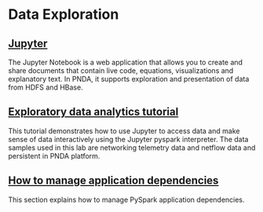 # Data Exploration

## [Jupyter](https://github.com/pndaproject/example-applications/tree/master/jupyter-notebooks)

The Jupyter Notebook is a web application that allows you to create and share documents that contain live code, equations, visualizations and explanatory text. In PNDA, it supports exploration and presentation of data from HDFS and HBase.

## [Exploratory data analytics tutorial](lab.md)

This tutorial demonstrates how to use Jupyter to access data and make sense of data interactively using the Jupyter pyspark interpreter. The data samples used in this lab are networking telemetry data and netflow data and persistent in PNDA platform.

## [How to manage application dependencies](dependencies.md)

This section explains how to manage PySpark application dependencies.

